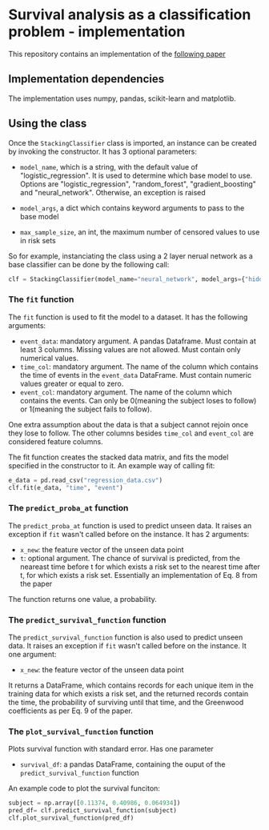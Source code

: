 # Survival analysis as a classification problem - implementation

This repository contains an implementation of the [following paper](https://arxiv.org/pdf/1909.11171)

## Implementation dependencies

The implementation uses numpy, pandas, scikit-learn and matplotlib.

## Using the class

Once the `StackingClassifier` class is imported, an instance can be created by invoking the constructor. It has 3 optional
parameters: 

* `model_name`, which is a string, with the default value of "logistic_regression". It is used to determine which base model to use. 
Options are "logistic_regression", "random_forest", "gradient_boosting" and "neural_network". Otherwise, an exception is raised

* `model_args`, a dict which contains keyword arguments to pass to the base model

* `max_sample_size`, an int, the maximum number of censored values to use in risk sets

So for example, instanciating the class using a 2 layer nerual network as a base classifier can be done by the following call:
 ```python
 clf = StackingClassifier(model_name="neural_network", model_args={"hidden_layer_sizes":(2,)})
 ```

### The `fit` function
The `fit` function is used to fit the model to a dataset. It has the following arguments:
* `event_data`: mandatory argument. A pandas Dataframe. Must contain at least 3 columns. Missing values are not allowed. Must contain only numerical values.
* `time_col`: mandatory argument. The name of the column which contains the time of events in the `event_data` DataFrame. Must contain numeric values greater or equal to zero.
* `event_col`: mandatory argument. The name of the column which contains the events. Can only be 0(meaning the subject loses to follow) or 1(meaning the subject fails to follow).

One extra assumption about the data is that a subject cannot rejoin once they lose to follow. The other columns besides `time_col` and `event_col` are considered feature columns.

The fit function creates the stacked data matrix, and fits the model specified in the constructor to it. An example way of calling fit:
```python
e_data = pd.read_csv("regression_data.csv")
clf.fit(e_data, "time", "event")
```

### The `predict_proba_at` function
The `predict_proba_at` function is used to predict unseen data. It raises an exception if `fit` wasn't called before on the instance. It has 2 arguments:
* `x_new`:  the feature vector of the unseen data point
* `t`: optional argument. The chance of survival is predicted, from the neareast time before t for which exists a risk set  to the nearest time after t, for which exists a risk set. Essentially an implementation of Eq. 8 from the paper

The function returns one value, a probability.


### The `predict_survival_function` function
The `predict_survival_function` function is also used to predict unseen data. It raises an exception if `fit` wasn't called before on the instance. It one argument:
* `x_new`:  the feature vector of the unseen data point

It returns a DataFrame, which contains records for each unique item in the training data for which exists a risk set, and the returned records contain the time, the probability of surviving until that time, and the Greenwood coefficients as per Eq. 9 of the paper.

### The `plot_survival_function` function
Plots survival function with standard error. Has one parameter
* `survival_df`: a pandas DataFrame, containing the ouput of the `predict_survival_function` function

An example code to plot the survival funciton:
```python
subject = np.array([0.11374, 0.40986, 0.064934])
pred_df= clf.predict_survival_function(subject)
clf.plot_survival_function(pred_df)
```


